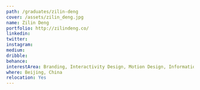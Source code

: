 ```yaml
---
path: /graduates/zilin-deng
cover: /assets/zilin_deng.jpg
name: Zilin Deng
portfolio: http://zilindeng.co/
linkedin:
twitter:
instagram:
medium:
dribble:
behance:
interestArea: Branding, Interactivity Design, Motion Design, Information Design, Print Design, Packaging Design
where: Beijing, China
relocation: Yes
---
```


